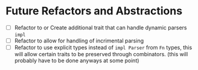 # Future Refactors and Abstractions

- [ ] Refactor to or Create additional trait that can handle dynamic parsers `impl`
- [ ] Refactor to allow for handling of incrimental parsing
- [ ] Refactor to use explicit types instead of `impl Parser` from `Fn` types, this will allow certain traits to be preserved through combinators. (this will probably have to be done anyways at some point)